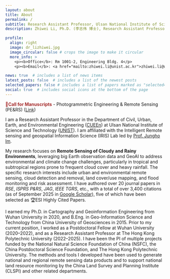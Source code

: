 ```yaml
---
layout: about
title: About
permalink: /
subtitle: Research Assistant Professor, Ulsan National Institute of Science and Technology
description: Zhiwei Li, Ph.D. (李志伟 博士), Research Assistant Professor, Ulsan National Institute of Science and Technology (UNIST)

profile:
  align: right
  image: dr_lizhiwei.jpg
  image_circular: false # crops the image to make it circular
  more_info: >
    <p><b>Office</b>: Rm 1001-2, Engineering Bldg. 4</p>
    <p><b>Email</b>: <a href="mailto:zhiwei.li@unist.ac.kr">zhiwei.li@unist.ac.kr</a></p>

news: true  # includes a list of news items
latest_posts: false  # includes a list of the newest posts
selected_papers: false # includes a list of papers marked as "selected={true}"
social: true  # includes social icons at the bottom of the page
---
```


**<font color=brown>:pushpin:Call for Manuscripts</font>** - Photogrammetric Engineering & Remote Sensing (PE&RS) ([Link](https://my.asprs.org/PERS))

I am a Research Assistant Professor in the Department of Civil, Urban, Earth, and Environmental Engineering (<a href='https://uee.unist.ac.kr/eng/'>CUEEn</a>) at Ulsan National Institute of Science and Technology (<a href='https://www.unist.ac.kr/'>UNIST</a>). I am affiliated with the Intelligent Remote sensing and geospatial Information Science (IRIS) Lab led by [Prof. Jungho Im](https://irisunist.wixsite.com/irislab/professor).

My research focuses on **Remote Sensing of Cloudy and Rainy Environments**, leveraging big Earth observation data and GeoAI to address environmental and climate change challenges, particularly in tropical and subtropical regions prone to frequent cloud cover and heavy rainfall. The specific research interests include urban and environmental remote sensing, cloud detection and removal, land cover/use mapping, and flood monitoring and risk assessment. I have authored over 20 journal papers in *RSE*, *ISPRS P&RS*, *JAG*, *IEEE TGRS*, etc., with a total of over 3,400 citations (as of September 2025 in <a href='https://scholar.google.com/citations?user=SlXpfWMAAAAJ&hl=en'>Google Scholar</a>), five of which have been selected as 🏆ESI Highly Cited Papers.

I earned my Ph.D. in Cartography and Geoinformation Engineering from Wuhan University in 2020, and B.Eng. in Geo-Information Science and Technology from China University of Geosciences in 2015. Prior to my current position, I worked as a Postdoctoral Fellow at Wuhan University (2020–2022), and as a Research Assistant Professor at The Hong Kong Polytechnic University (2022–2025). I have been the PI of multiple projects funded by the National Natural Science Foundation of China (NSFC), the China Postdoctoral Science Foundation, and The Hong Kong Polytechnic University. The methods and tools I developed have been used to generate national and regional remote sensing data products and to support national land resource monitoring by the China Land Survey and Planning Institute (CLSPI) and other related departments.
